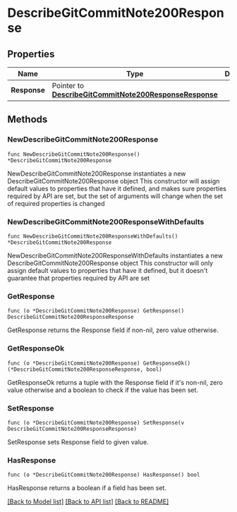 # DescribeGitCommitNote200Response

## Properties

Name | Type | Description | Notes
------------ | ------------- | ------------- | -------------
**Response** | Pointer to [**DescribeGitCommitNote200ResponseResponse**](DescribeGitCommitNote200ResponseResponse.md) |  | [optional] 

## Methods

### NewDescribeGitCommitNote200Response

`func NewDescribeGitCommitNote200Response() *DescribeGitCommitNote200Response`

NewDescribeGitCommitNote200Response instantiates a new DescribeGitCommitNote200Response object
This constructor will assign default values to properties that have it defined,
and makes sure properties required by API are set, but the set of arguments
will change when the set of required properties is changed

### NewDescribeGitCommitNote200ResponseWithDefaults

`func NewDescribeGitCommitNote200ResponseWithDefaults() *DescribeGitCommitNote200Response`

NewDescribeGitCommitNote200ResponseWithDefaults instantiates a new DescribeGitCommitNote200Response object
This constructor will only assign default values to properties that have it defined,
but it doesn't guarantee that properties required by API are set

### GetResponse

`func (o *DescribeGitCommitNote200Response) GetResponse() DescribeGitCommitNote200ResponseResponse`

GetResponse returns the Response field if non-nil, zero value otherwise.

### GetResponseOk

`func (o *DescribeGitCommitNote200Response) GetResponseOk() (*DescribeGitCommitNote200ResponseResponse, bool)`

GetResponseOk returns a tuple with the Response field if it's non-nil, zero value otherwise
and a boolean to check if the value has been set.

### SetResponse

`func (o *DescribeGitCommitNote200Response) SetResponse(v DescribeGitCommitNote200ResponseResponse)`

SetResponse sets Response field to given value.

### HasResponse

`func (o *DescribeGitCommitNote200Response) HasResponse() bool`

HasResponse returns a boolean if a field has been set.


[[Back to Model list]](../README.md#documentation-for-models) [[Back to API list]](../README.md#documentation-for-api-endpoints) [[Back to README]](../README.md)


